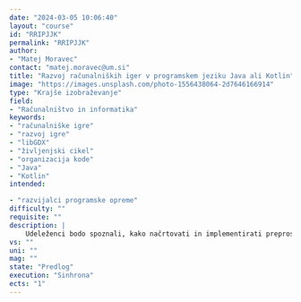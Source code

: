```yaml
---
date: "2024-03-05 10:06:40"
layout: "course"
id: "RRIPJJK"
permalink: "RRIPJJK"
author:
- "Matej Moravec"
contact: "matej.moravec@um.si"
title: "Razvoj računalniških iger v programskem jeziku Java ali Kotlin"
image: "https://images.unsplash.com/photo-1556438064-2d7646166914"
type: "Krajše izobraževanje"
field:
- "Računalništvo in informatika"
keywords:
- "računalniške igre"
- "razvoj igre"
- "libGDX"
- "življenjski cikel"
- "organizacija kode"
- "Java"
- "Kotlin"
intended:

- "razvijalci programske opreme"
difficulty: ""
requisite: ""
description: |
    Udeleženci bodo spoznali, kako načrtovati in implementirati preprosto računalniško igro. Naučili se bodo, kako poteka glavna zanka igre oz. kakšen je življenjski cikel igre. Vsak udeleženec bo implementiral svojo lastno igro z uporabo ogrodja libGDX in programskega jezika Java ali Kotlin. Ustvarili bomo igro, ki se bo odzivala na igralčeve ukaze, obdelovala vhodne podatke in izrisovala objekte na zaslonu. Med razvojem se bomo naučili, kako učinkovito odpravljati morebitne napake, ki se pojavijo med razvojem. Ne bomo se omejili le na ustvarjanje preproste igre, temveč tudi na to, kako pripraviti projekt za nadaljnji razvoj. Udeleženci se bodo naučili, kako organizirati svojo kodo in vire, da bo projekt pripravljen na razširitev in izboljšavo igre s pridobljenim znanjem.
vs: ""
uni: ""
mag: ""
state: "Predlog"
execution: "Sinhrona"
ects: "1"
---
```

